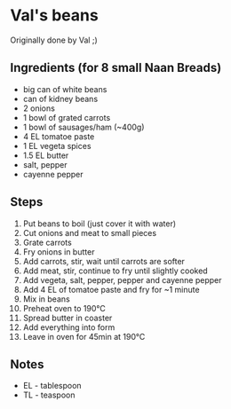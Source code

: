 # Val's beans

Originally done by Val ;)

## Ingredients (for 8 small Naan Breads)

- big can of white beans
- can of kidney beans
- 2 onions
- 1 bowl of grated carrots
- 1 bowl of sausages/ham (~400g)
- 4 EL tomatoe paste
- 1 EL vegeta spices
- 1.5 EL butter
- salt, pepper
- cayenne pepper



## Steps

1. Put beans to boil (just cover it with water)
2. Cut onions and meat to small pieces
3. Grate carrots
4. Fry onions in butter
5. Add carrots, stir, wait until carrots are softer
6. Add meat, stir, continue to fry until slightly cooked
7. Add vegeta, salt, pepper, pepper and cayenne pepper
8. Add 4 EL of tomatoe paste and fry for ~1 minute
9. Mix in beans
10. Preheat oven to 190°C
11. Spread butter in coaster
12. Add everything into form
13. Leave in oven for 45min at 190°C

## Notes

- EL - tablespoon
- TL - teaspoon

